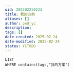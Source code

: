 ```yaml
---
uid: 202502250223
title: 我的方案
aliases: []
author: ped_yc
description: 
tags: []
date-created: 2025-02-24
date-modified: 2025-02-24
status: YCTODO
---
```


```dataview
LIST
WHERE contains(tags,"我的方案")
```

